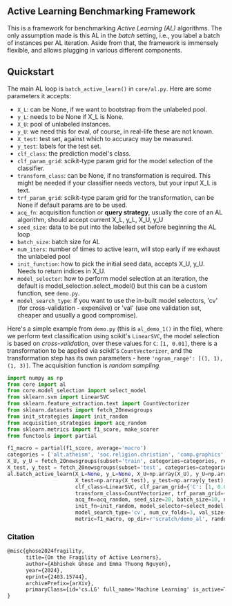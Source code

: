 ## Active Learning Benchmarking Framework

This is a framework for benchmarking *Active Learning (AL)* algorithms.
The only assumption made is this AL in the *batch* setting, i.e., you label a batch of instances
per AL iteration. Aside from that, the framework is immensely flexible, and allows plugging in various 
different components.

## Quickstart
The main AL loop is `batch_active_learn()` in `core/al.py`. 
Here are some parameters it accepts:

* `X_L`: can be None, if we want to bootstrap from the unlabeled pool.
* `y_L`: needs to be None if X_L is None.
* `X_U`: pool of unlabeled instances.
* `y_U`: we need this for eval, of course, in real-life these are not known.
* `X_test`: test set, against which to accuracy may be measured.
* `y_test`: labels for the test set.
* `clf_class`: the prediction model's class.
* `clf_param_grid`: scikit-type param grid for the model selection of the classifier.
* `transform_class`: can be None, if no transformation is required. This might be needed if your classifier
needs vectors, but your input X_L is text.
* `trf_param_grid`: scikit-type param grid for the transformation, can be None if default
    params are to be used.
* `acq_fn`: acquisition function or **query strategy**, usually the core of an AL algorithm, should accept current X_L, y_L, X_U, y_U
* `seed_size`: data to be put into the labelled set before beginning the AL loop
* `batch_size`: batch size for AL
* `num_iters`: number of times to active learn, will stop early if we exhaust the unlabeled pool
* `init_function`: how to pick the initial seed data, accepts X_U, y_U. Needs to return indices in X_U.
* `model_selector`: how to perform model selection at an iteration, the default is model_selection.select_model()
    but this can be a custom function, see `demo.py`.
* `model_search_type`: if you want to use the in-built model selectors, 'cv' (for cross-validation - expensive) or 
'val' (use one validation set, cheaper and usually a good compromise).
 
Here's a simple example from `demo.py` (this is `al_demo_1()` in the file), where we perform text classification using scikit's `LinearSVC`, the model
selection is based on *cross-validation*, over these values for `C`: `[1, 0.01]`, there is a transformation to be
applied via scikit's `CountVectorizer`, and the transformation step has its own parameters - 
here `'ngram_range': [(1, 1), (1, 3)]`. The acquisition function is *random sampling*.

```Python
import numpy as np
from core import al
from core.model_selection import select_model
from sklearn.svm import LinearSVC
from sklearn.feature_extraction.text import CountVectorizer
from sklearn.datasets import fetch_20newsgroups
from init_strategies import init_random
from acquisition_strategies import acq_random
from sklearn.metrics import f1_score, make_scorer
from functools import partial

f1_macro = partial(f1_score, average='macro')
categories = ['alt.atheism', 'soc.religion.christian', 'comp.graphics', 'sci.med']
X_U, y_U = fetch_20newsgroups(subset='train', categories=categories, return_X_y=True)
X_test, y_test = fetch_20newsgroups(subset='test', categories=categories, return_X_y=True)
al.batch_active_learn(X_L=None, y_L=None, X_U=np.array(X_U), y_U=np.array(y_U),
                      X_test=np.array(X_test), y_test=np.array(y_test),
                      clf_class=LinearSVC, clf_param_grid={'C': [1, 0.01]},
                      transform_class=CountVectorizer, trf_param_grid={'ngram_range': [(1, 1), (1, 3)]},
                      acq_fn=acq_random, seed_size=20, batch_size=10, num_iters=10,
                      init_fn=init_random, model_selector=select_model,
                      model_search_type='cv', num_cv_folds=3, val_size=0.8,
                      metric=f1_macro, op_dir=r'scratch/demo_al', random_state=10)
```

### Citation
```tex
@misc{ghose2024fragility,
      title={On the Fragility of Active Learners}, 
      author={Abhishek Ghose and Emma Thuong Nguyen},
      year={2024},
      eprint={2403.15744},
      archivePrefix={arXiv},
      primaryClass={id='cs.LG' full_name='Machine Learning' is_active=True alt_name=None in_archive='cs' is_general=False description='Papers on all aspects of machine learning research (supervised, unsupervised, reinforcement learning, bandit problems, and so on) including also robustness, explanation, fairness, and methodology. cs.LG is also an appropriate primary category for applications of machine learning methods.'}
}
```
 
